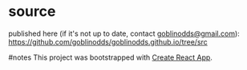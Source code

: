# source
published here (if it's not up to date, contact goblinodds@gmail.com): https://github.com/goblinodds/goblinodds.github.io/tree/src

#notes
This project was bootstrapped with [Create React App](https://github.com/facebook/create-react-app).
